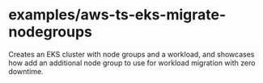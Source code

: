 # examples/aws-ts-eks-migrate-nodegroups

Creates an EKS cluster with node groups and a workload, and showcases how add an
additional node group to use for workload migration with zero downtime.
